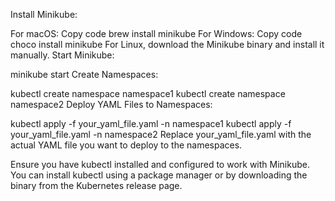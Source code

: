 Install Minikube:

For macOS:
Copy code
brew install minikube
For Windows:
Copy code
choco install minikube
For Linux, download the Minikube binary and install it manually.
Start Minikube:


minikube start
Create Namespaces:

kubectl create namespace namespace1
kubectl create namespace namespace2
Deploy YAML Files to Namespaces:


kubectl apply -f your_yaml_file.yaml -n namespace1
kubectl apply -f your_yaml_file.yaml -n namespace2
Replace your_yaml_file.yaml with the actual YAML file you want to deploy to the namespaces.

Ensure you have kubectl installed and configured to work with Minikube. You can install kubectl using a package manager or by downloading the binary from the Kubernetes release page.
